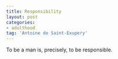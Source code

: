 ```yaml
---
title: Responsibility
layout: post
categories:
- adulthood
tag: 'Antoine de Saint-Exupery'
---
```


To be a man is, precisely, to be responsible.